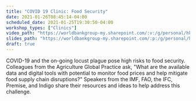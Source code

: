 ```yaml
---
title: "COVID 19 Clinic: Food Security"
date: 2021-01-26T08:45:14-04:00
scheduled_date: 2021-01-25T19:30:50-04:00
workshop_types: ["Clinics"]
video_path: "https://worldbankgroup-my.sharepoint.com/:v:/g/personal/hkrambeck_worldbank_org/Ea3AqLsH5N5Dmd6Zhsz5WqABfC4ynMKHLmXJq6C4UvDWWQ?e=bjJAgO"
slides_path: "https://worldbankgroup-my.sharepoint.com/:p:/g/personal/hkrambeck_worldbank_org/EYXyYAp88jlJh7_2s8UUD-sBPU-mdm1Fi6-r0fLU7q91zg?e=VZDlCI"
draft: true
---
```


COVID-19 and the on-going locust plague pose high risks to food security. Colleagues from the Agriculture Global Practice ask, "What are the available data and digital tools with potential to monitor food prices and help mitigate food supply chain disruptions?" Speakers from the IMF, FAO, the IFC, Premise, and Indigo share their resources and ideas to help address this challenge.